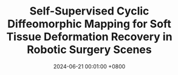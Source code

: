 ---
title:          Self-Supervised Cyclic Diffeomorphic Mapping for Soft Tissue Deformation Recovery in Robotic Surgery Scenes
date:           2024-06-21 00:01:00 +0800
selected:       true
pub:            "IEEE Transactions on Medical Imaging"
# pub_pre:        "Submitted to "
# pub_post:       'Under review.'
# pub_last:       ' <span class="badge badge-pill badge-custom badge-success">Spotlight</span>'
pub_last:       ' <span class="badge badge-pill badge-custom badge-dark">Journal</span>'
pub_date:       "2024"


cover:          assets/images/covers/3mt.png
authors:
  - Shizhan Gong 
  - Yonghao Long
  - Kai Chen
  - Jiaqi Liu
  - Yuliang Xiao
  - Alexis Cheng
  - Zerui Wang
  - Qi Dou
links:
  Paper: https://ieeexplore.ieee.org/abstract/document/10630572/
---